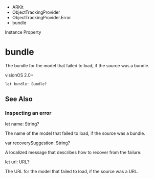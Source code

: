 

- ARKit
- ObjectTrackingProvider
- ObjectTrackingProvider.Error
-  bundle 

Instance Property

# bundle

The bundle for the model that failed to load, if the source was a bundle.

visionOS 2.0+

``` source
let bundle: Bundle?
```

## See Also

### Inspecting an error

let name: String?

The name of the model that failed to load, if the source was a bundle.

var recoverySuggestion: String?

A localized message that describes how to recover from the failure.

let url: URL?

The URL for the model that failed to load, if the source was a URL.

